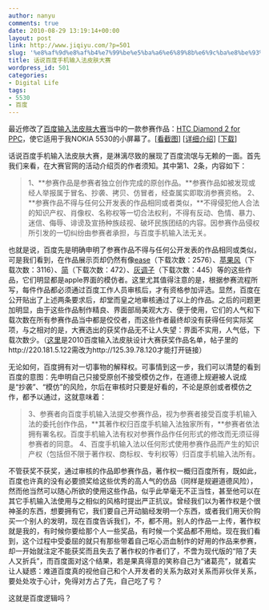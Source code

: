```yaml
---
author: nanyu
comments: true
date: 2010-08-29 13:19:14+00:00
layout: post
link: http://www.jiqiyu.com/?p=501
slug: '%e8%af%9d%e8%af%b4%e7%99%be%e5%ba%a6%e6%89%8b%e6%9c%ba%e8%be%93%e5%85%a5%e6%b3%95%e7%9a%ae%e8%82%a4%e5%a4%a7%e8%b5%9b'
title: 话说百度手机输入法皮肤大赛
wordpress_id: 501
categories:
- Digital Life
tags:
- 5530
- 百度
---
```


最近修改了[百度输入法皮肤大赛](http://ishouji.baidu.com/pifu/)当中的一款参赛作品：[HTC Diamond 2 for PPC](http://125.39.78.120/zhanshi_info.php?sid=263)，使它适用于我NOKIA 5530的小屏幕了。[[看截图](http://jiqiyu.com/htc_diamond_2_for_5530xm/htc_diamond_2_for_5530xm.gif)] [[详细介绍](http://bbs.dospy.com/thread-8661197-1-285-1.html)] [[下载](http://jiqiyu.com/htc_diamond_2_for_5530xm/htc_diamond_2_for_5530xm.zip)]

话说百度手机输入法皮肤大赛，是淋漓尽致的展现了百度流氓与无赖的一面。首先我们来看，在大赛官网的活动介绍页的作者须知。其中第1、2条，内容如下：


<blockquote>1、**参赛作品是参赛者独立创作完成的原创作品。**参赛作品如被发现或经人举报属于冒名、抄袭、拷贝、仿冒者，经查属实即取消参赛资格。
2、**参赛作品不得与任何公开发表的作品相同或者类似，**不得侵犯他人合法的知识产权、肖像权、名称权等一切合法权利，不得有反动、色情、暴力、迷信、侮辱、诽谤及宣扬种族歧视、破坏民族团结的内容。因参赛作品侵权所引发的一切纠纷由参赛者承担，与百度手机输入法无关。</blockquote>


也就是说，百度先是明确申明了参赛作品不得与任何公开发表的作品相同或类似，可是我们看到，在作品展示页却仍然有像[ease](http://125.39.78.120/zhanshi_info.php?sid=385)（下载次数：2576）、[苹果风](http://125.39.78.120/zhanshi_info.php?sid=260)（下载次数：3116）、[简](http://125.39.78.120/zhanshi_info.php?sid=270)（下载次数：472）、[灰调子](http://125.39.78.120/zhanshi_info.php?sid=309)（下载次数：445）等的这些作品，它们明显都是apple界面的模仿者。这里尤其值得注意的是，根据参赛流程所写，每件作品都必须通过百度工作人员审核后，才有资格参加评选。显然，百度在公开贴出了上述两条要求后，却堂而皇之地审核通过了以上的作品。之后的问题更加明显，由于这些作品制作精良、界面部局美观大方、便于使用，它们的人气和下载次数在所有参赛作品当中都是佼佼者，而这些作者最终却没有获得任何实际奖项，与之相对的是，大赛选出的获奖作品无不让人失望：界面不实用，人气低，下载次数少。（[这里](http://tieba.baidu.com/f?z=785702269&ct=335544320&lm=0&sc=0&rn=30&tn=baiduPostBrowser&word=%B0%D9%B6%C8%CA%D6%BB%FA%CA%E4%C8%EB%B7%A8&pn=0)是2010百度输入法皮肤设计大赛获奖作品名单，帖子里的http://220.181.5.122需改为http://125.39.78.120才能打开链接）

无论如何，百度拥有对一切事物的解释权。可事情到这一步，我们可以清楚的看到百度的意图：先申明自己只接受原创不接受模仿之作，在道德上规避被人说成是“抄袭”、“模仿”的风险，尔后在审核时只要是好看的，不论是原创或者模仿之作，都予以通过，这就意味着：


<blockquote>3、参赛者向百度手机输入法提交参赛作品，视为参赛者接受百度手机输入法的委托创作作品，**其著作权归百度手机输入法独家所有，**参赛者依法拥有署名权。百度手机输入法有权对参赛作品作任何形式的修改而无须征得参赛者的同意。
4、百度手机输入法以任何形式使用参赛作品而产生的知识产权（包括但不限于著作权、商标权、专利权等）归百度手机输入法所有。</blockquote>


不管获奖不获奖，通过审核的作品即参赛作品，著作权一概归百度所有，既如此，百度也许真的没有必要颁奖给这些优秀的高人气的仿品（同样是规避道德风险），然而他当然可以随心所欲的使用这些作品，似乎此举毫无不正当性，甚至他可以在其它手机输入法使用与之相似的风格时提出严正抗议。曾经我们以为著作权是个很神圣的东西，想要拥有它，我们要自己开动脑经发明一个东西，或者我们用天价购买一个别人的发明，现在百度告诉我们，不，都不用。别人的作品一上传，著作权就是我的，有时候你要给那个人一些奖品，有时候一个奖品都不用给。现在我们看到，这个过程中受委屈的就只有那些带着自己呕心沥血制作的好用的作品来参赛，却一开始就注定不能获奖而且失去了著作权的作者们了，不啻为现代版的“陪了夫人又折兵”，而百度面对这个结果，若是果真得意的笑称自己为“诸葛亮”，就着实让人疑惑：难道百度真的视他自己和个人开发者的关系为敌对关系而非伙伴关系，要处处攻于心计，免得对方占了先，自己吃了亏？

这就是百度逻辑吗？
